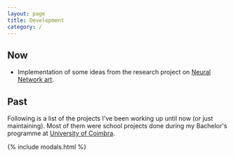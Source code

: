 ```yaml
---
layout: page
title: Development
category: /
---
```


## Now

* Implementation of some ideas from the research project on [Neural Network art](/research/projects/nnart).

## Past

Following is a list of the projects I've been working up until now (or just maintaining). Most of them were school projects done during my Bachelor's programme at [University of Coimbra](http://www.uc.pt).

<!-- {% for r in site.data.repos %}
* [{{ r.name }}](projects/{{ r.name }}){% endfor %} -->


{% include modals.html %}